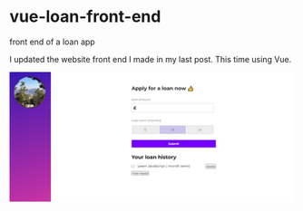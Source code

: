 # vue-loan-front-end
front end of a loan app

I updated the website front end I made in my last post. This time using Vue.


![screenshot](https://github.com/RN255/vue-loan-front-end/blob/main/vueimage.jpg)

